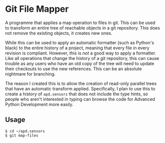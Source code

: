 # Git File Mapper 

A programme that applies a map operation to files in git. This can be used to transform an entire tree of reachable objects in a git repository. This does not remove the existing objects, it creates new ones.

While this can be used to apply an automatic formatter (such as Python's black) to the entire history of a project, meaning that every file in every revision is compliant. However, this is *not* a good way to apply a formatter. Like all operations that change the history of a git repository, this can cause trouble as any users who have an old copy of the tree will need to update their checkouts to use the new references. This can be an absolute nightmare for branching.

The reason I created this is to allow the creation of read-only parallel trees that have an automatic transform applied. Specifically, I plan to use this to create a history of `apd.sensors` that does not include the type hints, so people who aren't interested in typing can browse the code for Advanced Python Development more easily.

## Usage

    $ cd ~/apd.sensors
    $ git map-files

